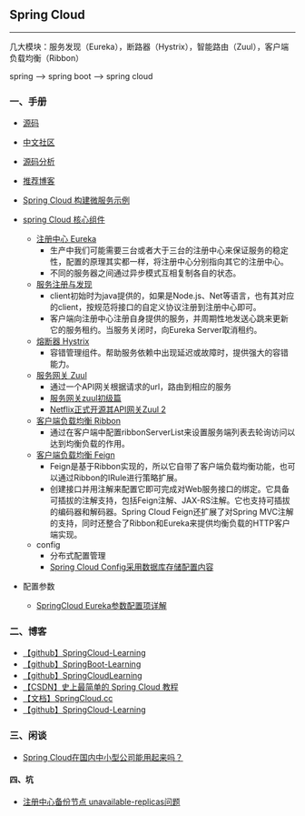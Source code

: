 ## Spring Cloud

---

几大模块：服务发现（Eureka），断路器（Hystrix），智能路由（Zuul），客户端负载均衡（Ribbon）

spring --> spring boot --> spring cloud

### 一、手册

* [源码](https://github.com/spring-cloud/spring-cloud-netflix)
* [中文社区](http://bbs.springcloud.com.cn/)
* [源码分析](http://www.jianshu.com/u/6a622d516e32)
* [推荐博客](http://www.ityouknow.com/springcloud/2016/12/30/springcloud-collect.html)
* [Spring Cloud 构建微服务示例](https://github.com/aalansehaiyang/SpringCloud-Learning)
* [spring Cloud 核心组件](https://github.com/ityouknow/spring-cloud-examples)

	* [注册中心 Eureka](http://www.ityouknow.com/springcloud/2017/05/10/springcloud-eureka.html)
		* 生产中我们可能需要三台或者大于三台的注册中心来保证服务的稳定性，配置的原理其实都一样，将注册中心分别指向其它的注册中心。
		* 不同的服务器之间通过异步模式互相复制各自的状态。
	* [服务注册与发现](http://blog.didispace.com/springcloud6/)
		* client初始时为java提供的，如果是Node.js、Net等语言，也有其对应的client，按规范将接口的自定义协议注册到注册中心即可。
		* 客户端向注册中心注册自身提供的服务，并周期性地发送心跳来更新它的服务租约。当服务关闭时，向Eureka Server取消租约。
	* [熔断器 Hystrix](http://www.ityouknow.com/springcloud/2017/05/16/springcloud-hystrix.html)
		* 容错管理组件。帮助服务依赖中出现延迟或故障时，提供强大的容错能力。
	* [服务网关 Zuul](https://mp.weixin.qq.com/s/5PQ9iyPfYCEcJ5W7q0T2oQ)
		* 通过一个API网关根据请求的url，路由到相应的服务
		* [服务网关zuul初级篇](http://www.ityouknow.com/springcloud/2017/06/01/gateway-service-zuul.html)
		* [Netflix正式开源其API网关Zuul 2](https://mp.weixin.qq.com/s/wh_7duo4God8_9awPJBJbQ)
	* [客户端负载均衡 Ribbon](http://blog.didispace.com/spring-cloud-starter-dalston-2-2/)
		* 通过在客户端中配置ribbonServerList来设置服务端列表去轮询访问以达到均衡负载的作用。
	* [客户端负载均衡 Feign](http://blog.didispace.com/spring-cloud-starter-dalston-2-3/)	
		* Feign是基于Ribbon实现的，所以它自带了客户端负载均衡功能，也可以通过Ribbon的IRule进行策略扩展。
		* 创建接口并用注解来配置它即可完成对Web服务接口的绑定。它具备可插拔的注解支持，包括Feign注解、JAX-RS注解。它也支持可插拔的编码器和解码器。Spring Cloud Feign还扩展了对Spring MVC注解的支持，同时还整合了Ribbon和Eureka来提供均衡负载的HTTP客户端实现。
	* config
		* 分布式配置管理
		* [Spring Cloud Config采用数据库存储配置内容](https://mp.weixin.qq.com/s/cQ7iSBv9YZZMH95Zot7JLg)
* 配置参数
	* [SpringCloud Eureka参数配置项详解](http://www.cnblogs.com/chry/p/7992885.html)

### 二、博客

* [【github】SpringCloud-Learning](https://github.com/dyc87112/SpringCloud-Learning)
* [【github】SpringBoot-Learning](https://github.com/dyc87112/SpringBoot-Learning)
* [【github】SpringCloudLearning](https://github.com/forezp/SpringCloudLearning)
* [【CSDN】史上最简单的 Spring Cloud 教程](https://blog.csdn.net/column/details/15197.html)	
* [【文档】SpringCloud.cc](https://springcloud.cc/spring-cloud-dalston.html)
* [【github】SpringCloud-Learning](https://github.com/aalansehaiyang/SpringCloud-Learning)


### 三、闲谈

* [Spring Cloud在国内中小型公司能用起来吗？](https://mp.weixin.qq.com/s/vnWXpH5pv-FAzLZfbgTGvg)

#### 四、坑

* [注册中心备份节点 unavailable-replicas问题](http://www.ccblog.cn/95.htm)